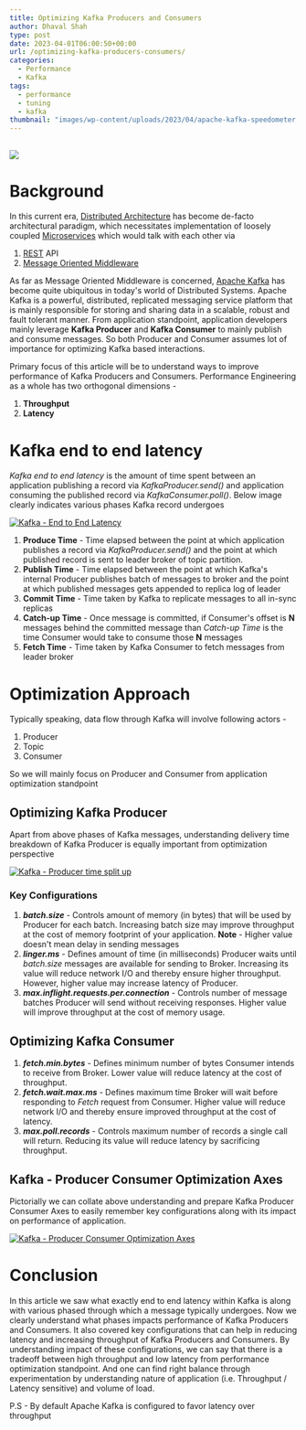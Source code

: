```yaml
---
title: Optimizing Kafka Producers and Consumers
author: Dhaval Shah
type: post
date: 2023-04-01T06:00:50+00:00
url: /optimizing-kafka-producers-consumers/
categories:
  - Performance
  - Kafka
tags:
  - performance
  - tuning
  - kafka
thumbnail: "images/wp-content/uploads/2023/04/apache-kafka-speedometer.png"
---
```



[![](https://www.dhaval-shah.com/images/wp-content/uploads/2023/04/apache-kafka-speedometer.png)](https://www.dhaval-shah.com/images/wp-content/uploads/2023/04/apache-kafka-speedometer.png)
-----------------------------------------------------------------------------------------------------------------------------------------
# Background
In this current era, [Distributed Architecture](https://en.wikipedia.org/wiki/Distributed_computing) has become de-facto architectural paradigm, which necessitates implementation of loosely coupled [Microservices](https://en.wikipedia.org/wiki/Microservices) which would talk with each other via 
1. [REST](https://en.wikipedia.org/wiki/Representational_state_transfer) API
2. [Message Oriented Middleware](https://en.wikipedia.org/wiki/Message-oriented_middleware)

As far as Message Oriented Middleware is concerned, [Apache Kafka](https://kafka.apache.org/) has become quite ubiquitous in today's world of Distributed Systems. Apache Kafka is a powerful, distributed, replicated messaging service platform that is mainly responsible for storing and sharing data in a scalable, robust and fault tolerant manner. From application standpoint, application developers mainly leverage **Kafka Producer** and **Kafka Consumer** to mainly publish and consume messages. So both Producer and Consumer assumes lot of importance for optimizing Kafka based interactions.

Primary focus of this article will be to understand ways to improve performance of Kafka Producers and Consumers. Performance Engineering as a whole has two orthogonal dimensions -
1. **Throughput**
2. **Latency**
# Kafka end to end latency
_Kafka end to end latency_ is the amount of time spent between an application publishing a record via _KafkaProducer.send()_ and application consuming the published record via _KafkaConsumer.poll()_. Below image clearly indicates various phases Kafka record undergoes

[![Kafka - End to End Latency](https://www.dhaval-shah.com/images/wp-content/uploads/2023/04/kafka-end-to-end-latency.png)](https://www.dhaval-shah.com/images/wp-content/uploads/2023/04/kafka-end-to-end-latency.png)

1. **Produce Time** - Time elapsed between the point at which application publishes a record via _KafkaProducer.send()_ and the point at which published record is sent to leader broker of topic partition.
2. **Publish Time** - Time elapsed between the point at which Kafka's internal Producer publishes batch of messages to broker and the point at which published messages gets appended to replica log of leader
3. **Commit Time** - Time taken by Kafka to replicate messages to all in-sync replicas
4. **Catch-up Time** - Once message is committed, if Consumer's offset is __N__ messages behind the committed message than _Catch-up Time_ is the time Consumer would take to consume those __N__ messages
5. **Fetch Time** - Time taken by Kafka Consumer to fetch messages from leader broker

# Optimization Approach
Typically speaking, data flow through Kafka will involve following actors -
1. Producer
2. Topic
3. Consumer

So we will mainly focus on Producer and Consumer from application optimization standpoint

## Optimizing Kafka Producer
Apart from above phases of Kafka messages, understanding delivery time breakdown of Kafka Producer is equally important from optimization perspective

[![Kafka - Producer time split up ](https://www.dhaval-shah.com/images/wp-content/uploads/2023/04/kafka-producer-write-time-splitup.png)](https://www.dhaval-shah.com/images/wp-content/uploads/2023/04/kafka-producer-write-time-splitup.png)

### Key Configurations
1. _**batch.size**_ - Controls amount of memory (in bytes) that will be used by Producer for each batch. Increasing batch size may improve throughput at the cost of memory footprint of your application.
**Note** - Higher value doesn't mean delay in sending messages
2. _**linger.ms**_ - Defines amount of time (in milliseconds) Producer waits until _batch.size_ messages are available for sending to Broker. Increasing its value will reduce network I/O and thereby ensure higher throughput. However, higher value may increase latency of Producer.
3. _**max.inflight.requests.per.connection**_ - Controls number of message batches Producer will send without receiving responses. Higher value will improve throughput at the cost of memory usage.


## Optimizing Kafka Consumer

1. _**fetch.min.bytes**_ - Defines minimum number of bytes Consumer intends to receive from Broker. Lower value will reduce latency at the cost of throughput.
2. _**fetch.wait.max.ms**_ - Defines maximum time Broker will wait before responding to _Fetch_ request from Consumer. Higher value will reduce network I/O and thereby ensure improved throughput at the cost of latency.
3. _**max.poll.records**_ - Controls maximum number of records a single call will return. Reducing its value will reduce latency by sacrificing throughput.

## Kafka - Producer Consumer Optimization Axes
Pictorially we can collate above understanding and prepare Kafka Producer Consumer Axes to easily remember key configurations along with its impact on performance of application.

[![Kafka - Producer Consumer Optimization Axes ](https://www.dhaval-shah.com/images/wp-content/uploads/2023/04/kafka-producer-consumer-performance-axes.png)](https://www.dhaval-shah.com/images/wp-content/uploads/2023/04/kafka-producer-consumer-performance-axes.png)

# Conclusion
In this article we saw what exactly end to end latency within Kafka is along with various phased through which a message typically undergoes. Now we clearly understand what phases impacts performance of Kafka Producers and Consumers. It also covered key configurations that can help in reducing latency and increasing throughput of Kafka Producers and Consumers. By understanding impact of these configurations, we can say that there is a tradeoff between high throughput and low latency from performance optimization standpoint. And one can find right balance through experimentation by understanding nature of application (i.e. Throughput / Latency sensitive) and volume of load.

P.S - By default Apache Kafka is configured to favor latency over throughput
